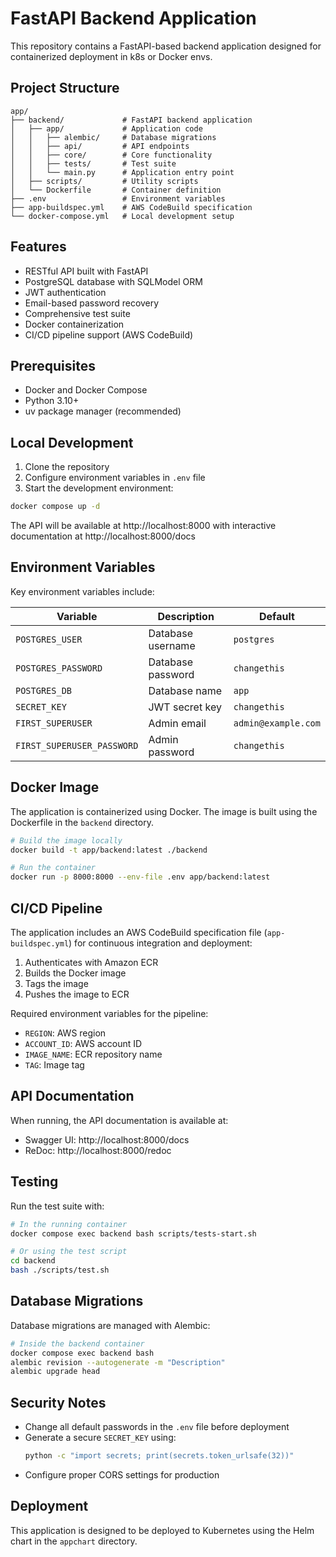 # FastAPI Backend Application

This repository contains a FastAPI-based backend application designed for containerized deployment in k8s or Docker envs.

## Project Structure

```
app/
├── backend/             # FastAPI backend application
│   ├── app/             # Application code
│   │   ├── alembic/     # Database migrations
│   │   ├── api/         # API endpoints
│   │   ├── core/        # Core functionality
│   │   ├── tests/       # Test suite
│   │   └── main.py      # Application entry point
│   ├── scripts/         # Utility scripts
│   └── Dockerfile       # Container definition
├── .env                 # Environment variables
├── app-buildspec.yml    # AWS CodeBuild specification
└── docker-compose.yml   # Local development setup
```

## Features

- RESTful API built with FastAPI
- PostgreSQL database with SQLModel ORM
- JWT authentication
- Email-based password recovery
- Comprehensive test suite
- Docker containerization
- CI/CD pipeline support (AWS CodeBuild)

## Prerequisites

- Docker and Docker Compose
- Python 3.10+
- uv package manager (recommended)

## Local Development

1. Clone the repository
2. Configure environment variables in `.env` file
3. Start the development environment:

```bash
docker compose up -d
```

The API will be available at http://localhost:8000 with interactive documentation at http://localhost:8000/docs

## Environment Variables

Key environment variables include:

| Variable | Description | Default |
|----------|-------------|---------|
| `POSTGRES_USER` | Database username | `postgres` |
| `POSTGRES_PASSWORD` | Database password | `changethis` |
| `POSTGRES_DB` | Database name | `app` |
| `SECRET_KEY` | JWT secret key | `changethis` |
| `FIRST_SUPERUSER` | Admin email | `admin@example.com` |
| `FIRST_SUPERUSER_PASSWORD` | Admin password | `changethis` |

## Docker Image

The application is containerized using Docker. The image is built using the Dockerfile in the `backend` directory.

```bash
# Build the image locally
docker build -t app/backend:latest ./backend

# Run the container
docker run -p 8000:8000 --env-file .env app/backend:latest
```

## CI/CD Pipeline

The application includes an AWS CodeBuild specification file (`app-buildspec.yml`) for continuous integration and deployment:

1. Authenticates with Amazon ECR
2. Builds the Docker image
3. Tags the image
4. Pushes the image to ECR

Required environment variables for the pipeline:
- `REGION`: AWS region
- `ACCOUNT_ID`: AWS account ID
- `IMAGE_NAME`: ECR repository name
- `TAG`: Image tag

## API Documentation

When running, the API documentation is available at:
- Swagger UI: http://localhost:8000/docs
- ReDoc: http://localhost:8000/redoc

## Testing

Run the test suite with:

```bash
# In the running container
docker compose exec backend bash scripts/tests-start.sh

# Or using the test script
cd backend
bash ./scripts/test.sh
```

## Database Migrations

Database migrations are managed with Alembic:

```bash
# Inside the backend container
docker compose exec backend bash
alembic revision --autogenerate -m "Description"
alembic upgrade head
```

## Security Notes

- Change all default passwords in the `.env` file before deployment
- Generate a secure `SECRET_KEY` using:
  ```bash
  python -c "import secrets; print(secrets.token_urlsafe(32))"
  ```
- Configure proper CORS settings for production

## Deployment

This application is designed to be deployed to Kubernetes using the Helm chart in the `appchart` directory.
